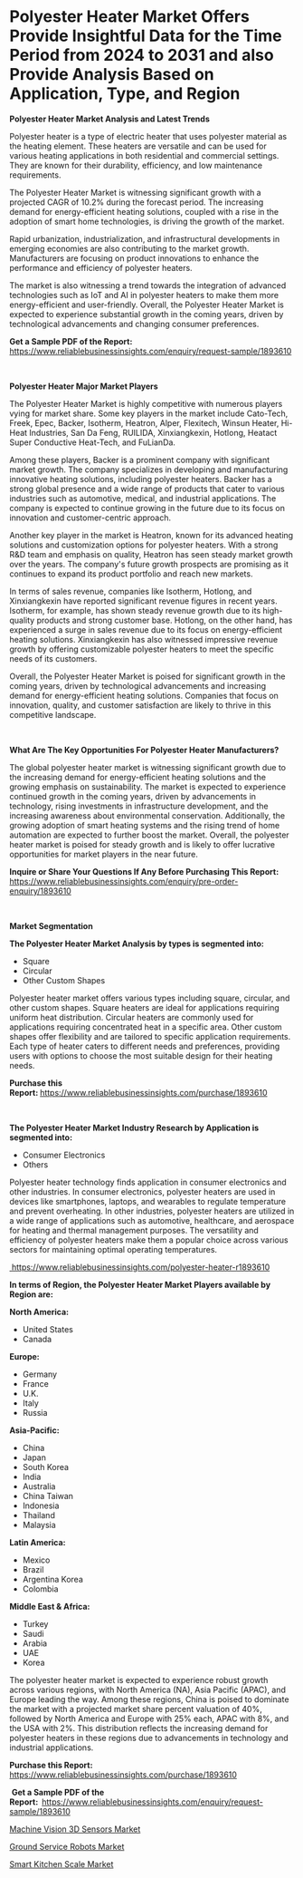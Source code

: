 <p><h1>Polyester Heater Market Offers Provide Insightful Data for the Time Period from 2024 to 2031 and also Provide Analysis Based on Application, Type, and Region</h1></p><p><strong>Polyester Heater Market Analysis and Latest Trends</strong></p>
<p><p>Polyester heater is a type of electric heater that uses polyester material as the heating element. These heaters are versatile and can be used for various heating applications in both residential and commercial settings. They are known for their durability, efficiency, and low maintenance requirements.</p><p>The Polyester Heater Market is witnessing significant growth with a projected CAGR of 10.2% during the forecast period. The increasing demand for energy-efficient heating solutions, coupled with a rise in the adoption of smart home technologies, is driving the growth of the market. </p><p>Rapid urbanization, industrialization, and infrastructural developments in emerging economies are also contributing to the market growth. Manufacturers are focusing on product innovations to enhance the performance and efficiency of polyester heaters. </p><p>The market is also witnessing a trend towards the integration of advanced technologies such as IoT and AI in polyester heaters to make them more energy-efficient and user-friendly. Overall, the Polyester Heater Market is expected to experience substantial growth in the coming years, driven by technological advancements and changing consumer preferences.</p></p>
<p><strong>Get a Sample PDF of the Report:&nbsp;</strong> <a href="https://www.reliablebusinessinsights.com/enquiry/request-sample/1893610">https://www.reliablebusinessinsights.com/enquiry/request-sample/1893610</a></p>
<p>&nbsp;</p>
<p><strong>Polyester Heater Major Market Players</strong></p>
<p><p>The Polyester Heater Market is highly competitive with numerous players vying for market share. Some key players in the market include Cato-Tech, Freek, Epec, Backer, Isotherm, Heatron, Alper, Flexitech, Winsun Heater, Hi-Heat Industries, San Da Feng, RUILIDA, Xinxiangkexin, Hotlong, Heatact Super Conductive Heat-Tech, and FuLianDa.</p><p>Among these players, Backer is a prominent company with significant market growth. The company specializes in developing and manufacturing innovative heating solutions, including polyester heaters. Backer has a strong global presence and a wide range of products that cater to various industries such as automotive, medical, and industrial applications. The company is expected to continue growing in the future due to its focus on innovation and customer-centric approach.</p><p>Another key player in the market is Heatron, known for its advanced heating solutions and customization options for polyester heaters. With a strong R&D team and emphasis on quality, Heatron has seen steady market growth over the years. The company's future growth prospects are promising as it continues to expand its product portfolio and reach new markets.</p><p>In terms of sales revenue, companies like Isotherm, Hotlong, and Xinxiangkexin have reported significant revenue figures in recent years. Isotherm, for example, has shown steady revenue growth due to its high-quality products and strong customer base. Hotlong, on the other hand, has experienced a surge in sales revenue due to its focus on energy-efficient heating solutions. Xinxiangkexin has also witnessed impressive revenue growth by offering customizable polyester heaters to meet the specific needs of its customers. </p><p>Overall, the Polyester Heater Market is poised for significant growth in the coming years, driven by technological advancements and increasing demand for energy-efficient heating solutions. Companies that focus on innovation, quality, and customer satisfaction are likely to thrive in this competitive landscape.</p></p>
<p>&nbsp;</p>
<p><strong>What Are The Key Opportunities For Polyester Heater Manufacturers?</strong></p>
<p><p>The global polyester heater market is witnessing significant growth due to the increasing demand for energy-efficient heating solutions and the growing emphasis on sustainability. The market is expected to experience continued growth in the coming years, driven by advancements in technology, rising investments in infrastructure development, and the increasing awareness about environmental conservation. Additionally, the growing adoption of smart heating systems and the rising trend of home automation are expected to further boost the market. Overall, the polyester heater market is poised for steady growth and is likely to offer lucrative opportunities for market players in the near future.</p></p>
<p><strong>Inquire or Share Your Questions If Any Before Purchasing This Report:</strong> <a href="https://www.reliablebusinessinsights.com/enquiry/pre-order-enquiry/1893610">https://www.reliablebusinessinsights.com/enquiry/pre-order-enquiry/1893610</a></p>
<p>&nbsp;</p>
<p><strong>Market Segmentation</strong></p>
<p><strong>The Polyester Heater Market Analysis by types is segmented into:</strong></p>
<p><ul><li>Square</li><li>Circular</li><li>Other Custom Shapes</li></ul></p>
<p><p>Polyester heater market offers various types including square, circular, and other custom shapes. Square heaters are ideal for applications requiring uniform heat distribution. Circular heaters are commonly used for applications requiring concentrated heat in a specific area. Other custom shapes offer flexibility and are tailored to specific application requirements. Each type of heater caters to different needs and preferences, providing users with options to choose the most suitable design for their heating needs.</p></p>
<p><strong>Purchase this Report:&nbsp;</strong><a href="https://www.reliablebusinessinsights.com/purchase/1893610">https://www.reliablebusinessinsights.com/purchase/1893610</a></p>
<p>&nbsp;</p>
<p><strong>The Polyester Heater Market Industry Research by Application is segmented into:</strong></p>
<p><ul><li>Consumer Electronics</li><li>Others</li></ul></p>
<p><p>Polyester heater technology finds application in consumer electronics and other industries. In consumer electronics, polyester heaters are used in devices like smartphones, laptops, and wearables to regulate temperature and prevent overheating. In other industries, polyester heaters are utilized in a wide range of applications such as automotive, healthcare, and aerospace for heating and thermal management purposes. The versatility and efficiency of polyester heaters make them a popular choice across various sectors for maintaining optimal operating temperatures.</p></p>
<p><a href="https://www.reliablebusinessinsights.com/polyester-heater-r1893610">&nbsp;https://www.reliablebusinessinsights.com/polyester-heater-r1893610</a></p>
<p><strong>In terms of Region, the Polyester Heater Market Players available by Region are:</strong></p>
<p>
    <p> <strong> North America: </strong>
        <ul>
            <li>United States</li>
            <li>Canada</li>
        </ul>
        </p> 
    <p> <strong> Europe: </strong>
        <ul>
            <li>Germany</li>
            <li>France</li>
            <li>U.K.</li>
            <li>Italy</li>
            <li>Russia</li>
        </ul>
        </p> 
    <p> <strong> Asia-Pacific: </strong>
        <ul>
            <li>China</li>
            <li>Japan</li>
            <li>South Korea</li>
            <li>India</li>
            <li>Australia</li>
            <li>China Taiwan</li>
            <li>Indonesia</li>
            <li>Thailand</li>
            <li>Malaysia</li>
        </ul>
        </p> 
    <p> <strong> Latin America: </strong>
        <ul>
            <li>Mexico</li>
            <li>Brazil</li>
            <li>Argentina Korea</li>
            <li>Colombia</li>
        </ul>
        </p> 
    <p> <strong> Middle East & Africa: </strong>
        <ul>
            <li>Turkey</li>
            <li>Saudi</li>
            <li>Arabia</li>
            <li>UAE</li>
            <li>Korea</li>
        </ul>
    </p>
    </p>
<p><p>The polyester heater market is expected to experience robust growth across various regions, with North America (NA), Asia Pacific (APAC), and Europe leading the way. Among these regions, China is poised to dominate the market with a projected market share percent valuation of 40%, followed by North America and Europe with 25% each, APAC with 8%, and the USA with 2%. This distribution reflects the increasing demand for polyester heaters in these regions due to advancements in technology and industrial applications.</p></p>
<p><strong>Purchase this Report: </strong><a href="https://www.reliablebusinessinsights.com/purchase/1893610">https://www.reliablebusinessinsights.com/purchase/1893610</a></p>
<p>&nbsp;<strong>Get a Sample PDF of the Report:&nbsp;&nbsp;</strong><a href="https://www.reliablebusinessinsights.com/enquiry/request-sample/1893610">https://www.reliablebusinessinsights.com/enquiry/request-sample/1893610</a></p>
<p><strong></strong></p>
<p><p><a href="https://medium.com/@harleywyman28/machine-vision-3d-sensors-industry-analysis-report-its-market-size-share-trends-by-application-49c286c364b0">Machine Vision 3D Sensors Market</a></p><p><a href="https://medium.com/@gabrieluffman5656/ground-service-robots-market-report-by-product-type-automated-guided-vehicles-cleaning-b66726a8343e">Ground Service Robots Market</a></p><p><a href="https://github.com/khlifeservices/Market-Research-Report-List-1/blob/main/smart-kitchen-scale-market.md">Smart Kitchen Scale Market</a></p></p>
